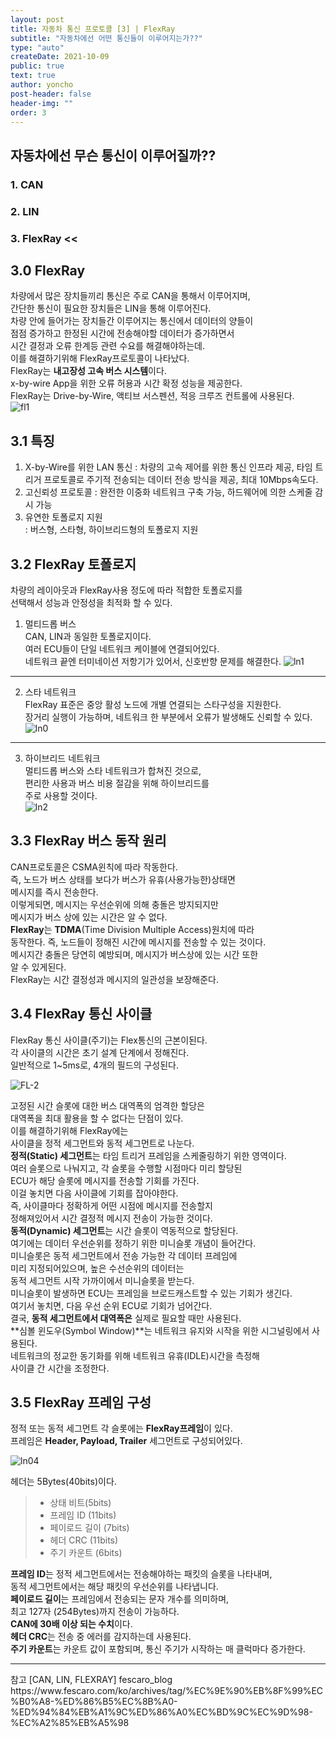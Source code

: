 ```yaml
---
layout: post
title: 자동차 통신 프로토콜 [3] | FlexRay
subtitle: "자동차에선 어떤 통신들이 이루어지는가??"
type: "auto"
createDate: 2021-10-09
public: true
text: true
author: yoncho
post-header: false
header-img: ""
order: 3
---
```


## 자동차에선 무슨 통신이 이루어질까??

### 1. CAN
### 2. LIN
### 3. FlexRay  <<  


## 3.0 FlexRay 
차량에서 많은 장치들끼리 통신은 주로 CAN을 통해서 이루어지며,  
간단한 통신이 필요한 장치들은 LIN을 통해 이루어진다.  
차량 안에 들어가는 장치들간 이루어지는 통신에서 데이터의 양들이  
점점 증가하고 한정된 시간에 전송해야할 데이터가 증가하면서  
시간 결정과 오류 한계등 관련 수요를 해결해야하는데.  
이를 해결하기위해 FlexRay프로토콜이 나타났다.  
FlexRay는 **내고장성 고속 버스 시스템**이다.   
x-by-wire App을 위한 오류 허용과 시간 확정 성능을 제공한다.  
FlexRay는 Drive-by-Wire, 액티브 서스펜션, 적응 크루즈 컨트롤에 사용된다.  
![fl1](https://user-images.githubusercontent.com/44021629/136679212-c1d10e97-9c79-4dde-be73-14404c52d91c.PNG)  

## 3.1 특징  
1. X-by-Wire를 위한 LAN 통신
: 차량의 고속 제어를 위한 통신 인프라 제공, 타임 트리거 프로토콜로 주기적 전송되는 데이터 전송 방식을 제공, 최대 10Mbps속도다.  
2. 고신뢰성 프로토콜 
: 완전한 이중화 네트워크 구축 가능, 하드웨어에 의한 스케줄 감시 가능  
3. 유연한 토폴로지 지원  
: 버스형, 스타형, 하이브리드형의 토폴로지 지원  

## 3.2 FlexRay 토폴로지
차량의 레이아웃과  FlexRay사용 정도에 따라 적합한 토폴로지를  
선택해서 성능과 안정성을 최적화 할 수 있다.  

1. 멀티드롭 버스   
CAN, LIN과 동일한 토폴로지이다.  
여러  ECU들이 단일 네트워크 케이블에 연결되어있다.  
네트워크 끝엔 터미네이션 저항기가 있어서, 신호반향 문제를 해결한다. 
![ln1](https://user-images.githubusercontent.com/44021629/136679571-137fb075-7809-4303-9df2-154f5a29148d.PNG)   
<hr>

2. 스타 네트워크  
FlexRay 표준은 중앙 활성 노드에 개별 연결되는 스타구성을 지원한다.  
장거리 실행이 가능하며, 네트워크 한 부분에서 오류가 발생해도 신뢰할 수 있다.  
![ln0](https://user-images.githubusercontent.com/44021629/136679569-608611f9-ebb1-4de2-a873-e16a64c5a489.PNG)  
<hr>

3. 하이브리드 네트워크    
멀티드롭 버스와 스타 네트워크가 합쳐진 것으로,   
편리한 사용과 버스 비용 절감을 위해 하이브리드를  
주로 사용할 것이다.  
![ln2](https://user-images.githubusercontent.com/44021629/136679573-9fca391b-b7e3-444f-9b6a-b645bad3b0ac.PNG)  

## 3.3 FlexRay 버스 동작 원리
CAN프로토콜은 CSMA윈칙에 따라 작동한다.  
즉, 노드가 버스 상태를 보다가 버스가 유휴(사용가능한)상태면  
메시지를 즉시 전송한다.   
이렇게되면, 메시지는 우선순위에 의해 충돌은 방지되지만  
메시지가 버스 상에 있는 시간은 알 수 없다.  
**FlexRay**는 **TDMA**(Time Division Multiple Access)원치에 따라  
동작한다. 즉, 노드들이 정해진 시간에 메시지를 전송할 수 있는 것이다.  
메시지간 충돌은 당연히 예방되며, 메시지가 버스상에 있는 시간 또한  
알 수 있게된다.  
FlexRay는 시간 결정성과 메시지의 일관성을 보장해준다.  

## 3.4 FlexRay 통신 사이클  
FlexRay 통신 사이클(주기)는 Flex통신의 근본이된다.  
각 사이클의 시간은 초기 설계 단계에서 정해진다.  
일반적으로 1~5ms로, 4개의 필드의 구성된다.  

![FL-2](https://user-images.githubusercontent.com/44021629/136678973-0c0d12d3-7d0a-453c-9b15-865fe7aefc11.PNG)  

고정된 시간 슬롯에 대한 버스 대역폭의 엄격한 할당은   
대역폭을 최대 활용을 할 수 없다는 단점이 있다.  
이를 해결하기위해 FlexRay에는   
사이클을 정적 세그먼트와 동적 세그먼트로 나눈다.  
**정적(Static) 세그먼트**는 타임 트리거 프레임을 스케줄링하기 위한 영역이다.  
여러 슬롯으로 나눠지고, 각 슬롯을 수행할 시점마다 미리 할당된  
ECU가 해당 슬롯에 메시지를 전송할 기회를 가진다.  
이걸 놓치면 다음 사이클에 기회를 잡아야한다.  
즉, 사이클마다 정확하게 어떤 시점에 메시지를 전송할지  
정해져있어서 시간 결정적 메시지 전송이 가능한 것이다.  
**동적(Dynamic) 세그먼트**는 시간 슬롯이 역동적으로 할당된다.  
여기에는 데이터 우선순위를 정하기 위한 미니슬롯 개념이 들어간다.  
미니슬롯은 동적 세그먼트에서 전송 가능한 각 데이터 프레임에  
미리 지정되어있으며, 높은 수선순위의 데이터는   
동적 세그먼트 시작 가까이에서 미니슬롯을 받는다.  
미니슬롯이 발생하면 ECU는 프레임을 브로드캐스트할 수 있는 기회가 생긴다.  
여기서 놓치면, 다음 우선 순위 ECU로 기회가 넘어간다.  
결국, **동적 세그먼트에서 대역폭은** 실제로 필요할 때만 사용된다.  
**심볼 윈도우(Symbol Window)**는 네트워크 유지와 시작을 위한 시그널링에서 사용된다.  
네트워크의 정교한 동기화를 위해 네트워크 유휴(IDLE)시간을 측정해  
사이클 간 시간을 조정한다.  

## 3.5 FlexRay 프레임 구성  
정적 또는 동적 세그먼트 각 슬롯에는 **FlexRay프레임**이 있다.  
프레임은 **Header, Payload, Trailer** 세그먼트로 구성되어있다.  

![ln04](https://user-images.githubusercontent.com/44021629/136679511-af5c29fc-5434-4d45-9ea2-7d9b928387bd.PNG)  

헤더는 5Bytes(40bits)이다.  
> - 상태 비트(5bits)  
> - 프레임 ID (11bits)  
> - 페이로드 길이 (7bits)  
> - 헤더 CRC (11bits)  
> - 주기 카운트 (6bits)

**프레임 ID**는 정적 세그먼트에서는 전송해야하는 패킷의 슬롯을 나타내며,  
동적 세그먼트에서는 해당 패킷의 우선순위를 나타냅니다.  
**페이로드 길이**는 프레임에서 전송되는 문자 개수를 의미하며,  
최고 127자 (254Bytes)까지 전송이 가능하다.  
**CAN에 30배 이상 되는 수치**이다.  
**헤더 CRC**는 전송 중 에러를 감지하는데 사용된다.  
**주기 카운트**는 카운트 값이 포함되며, 통신 주기가 시작하는 매 클럭마다 증가한다.  



<hr>
참고   
[CAN, LIN, FLEXRAY] fescaro_blog    
https://www.fescaro.com/ko/archives/tag/%EC%9E%90%EB%8F%99%EC%B0%A8-%ED%86%B5%EC%8B%A0-%ED%94%84%EB%A1%9C%ED%86%A0%EC%BD%9C%EC%9D%98-%EC%A2%85%EB%A5%98



